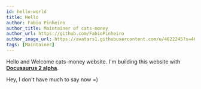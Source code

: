 ```yaml
---
id: hello-world
title: Hello
author: Fabio Pinheiro
author_title: Maintainer of cats-money
author_url: https://github.com/FabioPinheiro
author_image_url: https://avatars1.githubusercontent.com/u/4622245?s=460&v=4
tags: [Maintainer]
---
```


Hello and Welcome cats-money website.
I'm building this website with [**Docusaurus 2 alpha**](https://v2.docusaurus.io/).

<!--truncate-->

Hey, I don't have much to say now
=)
